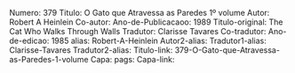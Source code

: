 Numero: 379
Titulo: O Gato que Atravessa as Paredes 1º volume
Autor: Robert A Heinlein
Co-autor: 
Ano-de-Publicacaoo: 1989
Titulo-original: The Cat Who Walks Through Walls
Tradutor: Clarisse Tavares
Co-tradutor: 
Ano-de-edicao: 1985
alias: Robert-A-Heinlein
Autor2-alias: 
Tradutor1-alias: Clarisse-Tavares
Tradutor2-alias: 
Titulo-link: 379-O-Gato-que-Atravessa-as-Paredes-1-volume
Capa: 
pags: 
Capa-link: